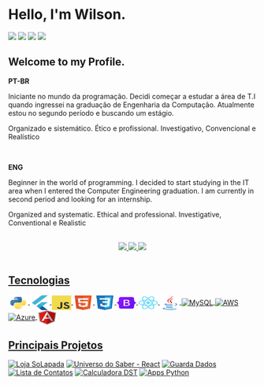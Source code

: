 <div>
  <h1>Hello, I'm Wilson.  </h1> <a href="https://www.linkedin.com/in/wilson-souza-junior-28702619b/" target="_blank"><img src="https://img.shields.io/badge/-LinkedIn-%230077B5?style=for-the-badge&logo=linkedin&logoColor=white" target="_blank"></a> 
  <a href = "mailto:wilson.de.souza.junior@gmail.com"><img src="https://img.shields.io/badge/Gmail-D14836?style=for-the-badge&logo=gmail&logoColor=white" target="_blank"></a>
  <a href = "https://wilsondesouza.github.io/portfolio/assets/curriculum/wilsonsouzajunior_portugues.pdf" rel="nofollow"> <img src="https://img.shields.io/badge/Curriculum-%23037725?style=for-the-badge&logo=&logoColor=white" target="_blank"></a>
  <a href = "https://wilsondesouza.github.io/portfolio/" rel="nofollow"> <img src="https://img.shields.io/badge/Portfolio Website-0077B8?style=for-the-badge&logo=&logoColor=white" target="_blank"></a>
  
  <h2>Welcome to my Profile.</h2>
</div>
<div>
  <p><b>PT-BR</b></p>
  <p>Iniciante no mundo da programação. Decidi começar a estudar a área de T.I quando ingressei na graduação de Engenharia da Computação. 
    Atualmente estou no segundo período e buscando um estágio.</p>
  <p>Organizado e sistemático. Ético e profissional. Investigativo, Convencional e Realístico</p>
</div>

  <br>
<div>
  <p><b>ENG</b></p>
  <p>Beginner in the world of programming. I decided to start studying in the IT area when I entered the Computer Engineering graduation.
    I am currently in second period and looking for an internship.</p>
  Organized and systematic. Ethical and professional. Investigative, Conventional e Realistic</p>
</div>
  
<br>

<div align="center">
  <a href="https://github.com/wilsondesouza">
  <img height="180em" src="https://github-readme-stats.vercel.app/api?username=wilsondesouza&show_icons=true&theme=blue_navy&include_all_commits=true&count_private=true"/>

  <img height="180em" src="https://github-readme-stats.vercel.app/api/top-langs/?username=wilsondesouza&layout=compact&langs_count=7&theme=blue_navy"/>

  <img height="180em" src="https://github-readme-stats.vercel.app/api/top-langs/?username=wilsondesouza&layout=compact&langs_count=7&theme=dark"/>
</div>
    
<div style="display: inline_block"><br>
    <h2>Tecnologias</h2>
  <img align="center" alt="Python" height="30" width="40" src="https://raw.githubusercontent.com/devicons/devicon/master/icons/python/python-original.svg">
  <img align="center" alt="Flutter" height="30" width="40" src="https://raw.githubusercontent.com/devicons/devicon/master/icons/flutter/flutter-original.svg">
  <img align="center" alt="JavaScript" height="30" width="40" src="https://raw.githubusercontent.com/devicons/devicon/master/icons/javascript/javascript-original.svg">
  <img align="center" alt="HTML" height="30" width="40" src="https://raw.githubusercontent.com/devicons/devicon/master/icons/html5/html5-original.svg">
  <img align="center" alt="CSS" height="30" width="40" src="https://raw.githubusercontent.com/devicons/devicon/master/icons/css3/css3-original.svg">
  <img align="center" alt="Bootstrap" height="30" width="40" src="https://raw.githubusercontent.com/devicons/devicon/master/icons/bootstrap/bootstrap-original.svg">
  <img align="center" alt="React" height="30" width="40" src="https://raw.githubusercontent.com/devicons/devicon/master/icons/react/react-original.svg">
  <img align="center" alt="Java" height="30" width="40" src="https://raw.githubusercontent.com/devicons/devicon/master/icons/java/java-original.svg">
  <img align="center" alt="MySQL" height="30" width="40" src="https://www.svgrepo.com/show/303251/mysql-logo.svg">
  <img align="center" alt="AWS" height="30" width="40" src="https://upload.wikimedia.org/wikipedia/commons/9/93/Amazon_Web_Services_Logo.svg">
  <img align="center" alt="Azure" height="30" width="40" src="https://www.svgrepo.com/show/353467/azure-icon.svg">
  <img align="center" alt="Angular" height="30" width="40" src="https://raw.githubusercontent.com/devicons/devicon/master/icons/angularjs/angularjs-original.svg">
  
 

<br>

## Principais Projetos
[![Loja SoLapada](https://github-readme-stats.vercel.app/api/pin/?username=wilsondesouza&repo=mini_projeto&bg_color=000&border_color=30A3DC&show_icons=true&icon_color=30A3DC&title_color=2269A9&text_color=FFF)](https://github.com/wilsondesouza/mini_projeto)
[![Universo do Saber - React](https://github-readme-stats.vercel.app/api/pin/?username=wilsondesouza&repo=projeto_js_e_react&bg_color=000&border_color=30A3DC&show_icons=true&icon_color=30A3DC&title_color=2269A9&text_color=FFFF)](https://github.com/wilsondesouza/projeto_js_e_react)
[![Guarda Dados](https://github-readme-stats.vercel.app/api/pin/?username=wilsondesouza&repo=guarda_dados&bg_color=000&border_color=30A3DC&show_icons=true&icon_color=30A3DC&title_color=2269A9&text_color=FFF)](https://github.com/wilsondesouza/guarda_dados)
[![Lista de Contatos](https://github-readme-stats.vercel.app/api/pin/?username=wilsondesouza&repo=listadecontatos&bg_color=000&border_color=30A3DC&show_icons=true&icon_color=30A3DC&title_color=2269A9&text_color=FFF)](https://github.com/wilsondesouza/listadecontatos)
[![Calculadora DST](https://github-readme-stats.vercel.app/api/pin/?username=wilsondesouza&repo=Descubra-seu-dano&bg_color=000&border_color=30A3DC&show_icons=true&icon_color=30A3DC&title_color=2269A9&text_color=FFF)](https://github.com/wilsondesouza/Descubra-seu-dano)
[![Apps Python](https://github-readme-stats.vercel.app/api/pin/?username=wilsondesouza&repo=App-Python&bg_color=000&border_color=30A3DC&show_icons=true&icon_color=30A3DC&title_color=2269A9&text_color=FFF)](https://github.com/wilsondesouza/App-Python) 

